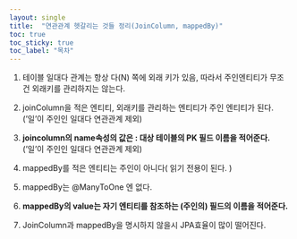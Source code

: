 ```yaml
---
layout: single
title:  "연관관계 헷갈리는 것들 정리(JoinColumn, mappedBy)"
toc: true
toc_sticky: true
toc_label: "목차"
---
```

1. 테이블 일대다 관계는 항상 다(N) 쪽에 외래 키가 있음, 따라서 주인엔티티가 무조건 외래키를 관리하지는 않는다.
    
    
2. joinColumn을 적은 엔티티, 외래키를 관리하는 엔티티가 주인 엔티티가 된다.
(’일’이 주인인 일대다 연관관계 제외)
    
    
3. **joincolumn의 name속성의 값은 : 대상 테이블의 PK 필드 이름을 적어준다.**
(’일’이 주인인 일대다 연관관계 제외)
    
    
4. mappedBy를 적은 엔티티는 주인이 아니다( 읽기 전용이 된다. )
    
    
5. mappedBy는 @ManyToOne 엔 없다.
    
    
6. **mappedBy의 value는 자기 엔티티를 참조하는 (주인의) 필드의 이름을 적어준다.** 
    
    
7. JoinColumn과 mappedBy을 명시하지 않을시 JPA효율이 많이 떨어진다.